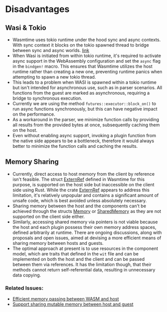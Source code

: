 # Disadvantages


## Wasi & Tokio

- Wasmtime uses tokio runtime under the hood sync and async contexts. With sync context it blocks on the tokio spawned thread to bridge between sync and async worlds. [link](https://docs.rs/wasmtime/latest/wasmtime/struct.Config.html#method.async_support)
- When Wasi is initiated from within tokio runtime, it's required to activate async support in the WebAssembly configuration and set the `async` flag in the `bindgen!` macro. This ensures that Wasmtime utilizes the host runtime rather than creating a new one, preventing runtime panics when attempting to spawn a new tokio thread.
- This leads to a problem when WASI is spawned within a tokio runtime but isn't intended for asynchronous use, such as in parser scenarios. All functions from the guest are marked as asynchronous, requiring a bridge to synchronous execution. 
- Currently we are using the method `futures::executor::block_on()` to run async functions synchronously, but this can have negative impact on the performance.
- As a workaround in the parser, we minimize function calls by providing all results from the provided bytes at once, subsequently caching them on the host.
- Even without enabling async support, invoking a plugin function from the native side appears to be a bottleneck, therefore it would always better to minimize the function calls and caching the results.

## Memory Sharing

- Currently, direct access to host memory from the client by reference isn't feasible. The struct [ExternRef](https://docs.rs/wasmtime/latest/wasmtime/struct.ExternRef.html) defined in Wasmtime for this purpose, is supported on the host side but inaccessible on the client side using Rust. While the crate [ExternRef](https://docs.rs/externref/latest/externref/) appears to address this limitation, it's relatively unpopular and contains a significant amount of unsafe code, which is best avoided unless absolutely necessary.
- Sharing memory between the host and the components can't be achieved through the structs [Memory](https://docs.rs/wasmtime/latest/wasmtime/struct.Memory.html) or [SharedMemory](https://docs.rs/wasmtime/latest/wasmtime/struct.SharedMemory.html) as they are not supported on the client side either.
- Similarly, accessing shared memory via pointers is not viable because the host and each plugin possess their own memory address spaces, defined arbitrarily at runtime. There are ongoing discussions, along with proposals and open issues, aimed at devising a more efficient means of sharing memory between hosts and guests.
- The optimal approach at present is to use resources in the component model, which are traits that defined in the `wit` file and can be implemented on both the host and the client and can be passed between them via references. It has the limitation though, that their methods cannot return self-referential data, resulting in unnecessary data copying.

### Related Issues:

- [Efficient memory passing between WASM and host](https://github.com/WebAssembly/component-model/issues/314)
- [Support sharing mutable memory between host and guest](https://github.com/WebAssembly/WASI/issues/594)

